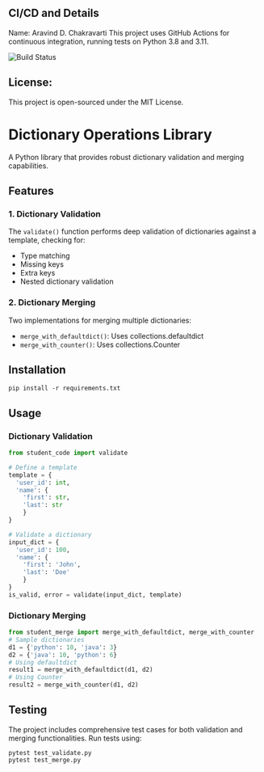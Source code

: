 ## CI/CD and Details
Name: Aravind D. Chakravarti
This project uses GitHub Actions for continuous integration, running tests on Python 3.8 and 3.11.

![Build Status](https://github.com/aravindchakravarti/EPAiV5-Session17/actions/workflows/python-app.yml/badge.svg)

## License:

This project is open-sourced under the MIT License.


# Dictionary Operations Library

A Python library that provides robust dictionary validation and merging capabilities.

## Features

### 1. Dictionary Validation
The `validate()` function performs deep validation of dictionaries against a template, checking for:
- Type matching
- Missing keys
- Extra keys
- Nested dictionary validation

### 2. Dictionary Merging
Two implementations for merging multiple dictionaries:
- `merge_with_defaultdict()`: Uses collections.defaultdict
- `merge_with_counter()`: Uses collections.Counter

## Installation
```
pip install -r requirements.txt
```

## Usage

### Dictionary Validation
```python
from student_code import validate

# Define a template
template = {
  'user_id': int,
  'name': {
    'first': str,
    'last': str
    }
}

# Validate a dictionary
input_dict = {
  'user_id': 100,
  'name': {
    'first': 'John',
    'last': 'Doe'
    }
}
is_valid, error = validate(input_dict, template)
```


### Dictionary Merging
```python
from student_merge import merge_with_defaultdict, merge_with_counter
# Sample dictionaries
d1 = {'python': 10, 'java': 3}
d2 = {'java': 10, 'python': 6}
# Using defaultdict
result1 = merge_with_defaultdict(d1, d2)
# Using Counter
result2 = merge_with_counter(d1, d2)
```

## Testing

The project includes comprehensive test cases for both validation and merging functionalities. Run tests using:
```
pytest test_validate.py
pytest test_merge.py
```

